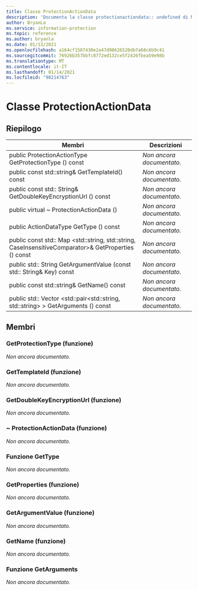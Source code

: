 ```yaml
---
title: Classe ProtectionActionData
description: 'Documenta la classe protectionactiondata:: undefined di Microsoft Information Protection (MIP) SDK.'
author: BryanLa
ms.service: information-protection
ms.topic: reference
ms.author: bryanla
ms.date: 01/13/2021
ms.openlocfilehash: a164cf1587430e2a47d98626520db7a68c6b9c41
ms.sourcegitcommit: 76926b357bbfc8772ed132ce5f2426fbea59e98b
ms.translationtype: MT
ms.contentlocale: it-IT
ms.lasthandoff: 01/14/2021
ms.locfileid: "98214763"
---
```

# <a name="class-protectionactiondata"></a>Classe ProtectionActionData 
  
## <a name="summary"></a>Riepilogo
 Membri                        | Descrizioni                                
--------------------------------|---------------------------------------------
public ProtectionActionType GetProtectionType () const  | _Non ancora documentato._
public const std::string& GetTemplateId() const  | _Non ancora documentato._
public const std:: String& GetDoubleKeyEncryptionUrl () const  | _Non ancora documentato._
public virtual ~ ProtectionActionData ()  | _Non ancora documentato._
public ActionDataType GetType () const  | _Non ancora documentato._
public const std:: Map \<std::string, std::string, CaseInsensitiveComparator\>& GetProperties () const  | _Non ancora documentato._
public std:: String GetArgumentValue (const std:: String& Key) const  | _Non ancora documentato._
public const std::string& GetName() const  | _Non ancora documentato._
public std:: Vector \<std::pair\<std::string, std::string\> \> GetArguments () const  | _Non ancora documentato._
  
## <a name="members"></a>Membri
  
### <a name="getprotectiontype-function"></a>GetProtectionType (funzione)
_Non ancora documentato._

  
### <a name="gettemplateid-function"></a>GetTemplateId (funzione)
_Non ancora documentato._

  
### <a name="getdoublekeyencryptionurl-function"></a>GetDoubleKeyEncryptionUrl (funzione)
_Non ancora documentato._

  
### <a name="protectionactiondata-function"></a>~ ProtectionActionData (funzione)
_Non ancora documentato._

  
### <a name="gettype-function"></a>Funzione GetType
_Non ancora documentato._

  
### <a name="getproperties-function"></a>GetProperties (funzione)
_Non ancora documentato._

  
### <a name="getargumentvalue-function"></a>GetArgumentValue (funzione)
_Non ancora documentato._

  
### <a name="getname-function"></a>GetName (funzione)
_Non ancora documentato._

  
### <a name="getarguments-function"></a>Funzione GetArguments
_Non ancora documentato._
